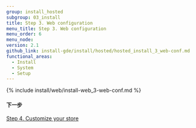 ```yaml
---
group: install_hosted
subgroup: 03_install
title: Step 3. Web configuration
menu_title: Step 3. Web configuration
menu_order: 6
menu_node:
version: 2.1
github_link: install-gde/install/hosted/hosted_install_3_web-conf.md
functional_areas:
  - Install
  - System
  - Setup
---
```


{% include install/web/install-web_3-web-conf.md %}

#### 下一步
<a href="{{ page.baseurl }}/install-gde/install/hosted/hosted_install_4_customize-store.html">Step 4. Customize your store</a>
